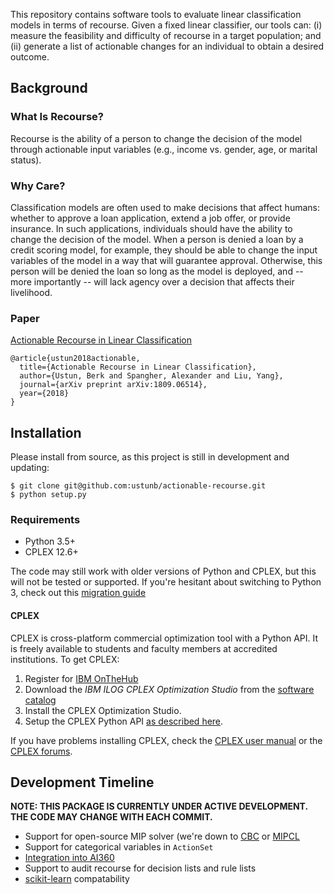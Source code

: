 This repository contains software tools to evaluate linear classification models in terms of recourse. Given a fixed linear classifier, our tools can: (i) measure the feasibility and difficulty of recourse in a target population; and (ii) generate a list of actionable changes for an individual to obtain a desired outcome.

## Background

### What Is Recourse?

Recourse is the ability of a person to change the decision of the model through actionable input variables (e.g., income vs. gender, age, or marital status). 

### Why Care?

Classification models are often used to make decisions that affect humans: whether to approve a loan application, extend a job offer, or provide insurance. In such applications, individuals should have the ability to change the decision of the model. When a person is denied a loan by a credit scoring model, for example, they should be able to change the input variables of the model in a way that will guarantee approval. Otherwise, this person will be denied the loan so long as the model is deployed, and -- more importantly -- will lack agency over a decision that affects their livelihood. 

### Paper

[Actionable Recourse in Linear Classification](https://arxiv.org/abs/1809.06514)
     
```
@article{ustun2018actionable,
  title={Actionable Recourse in Linear Classification},
  author={Ustun, Berk and Spangher, Alexander and Liu, Yang},
  journal={arXiv preprint arXiv:1809.06514},
  year={2018}
}
```

## Installation

Please install from source, as this project is still in development and updating:

```
$ git clone git@github.com:ustunb/actionable-recourse.git
$ python setup.py
```

### Requirements

- Python 3.5+ 
- CPLEX 12.6+
 
The code may still work with older versions of Python and CPLEX, but this will not be tested or supported. If you're hesitant about switching to Python 3, check out this [migration guide](https://github.com/arogozhnikov/python3_with_pleasure)  

#### CPLEX 

CPLEX is cross-platform commercial optimization tool with a Python API. It is freely available to students and faculty members at accredited institutions. To get CPLEX:

1. Register for [IBM OnTheHub](https://ibm.onthehub.com/WebStore/Account/VerifyEmailDomain.aspx)
2. Download the *IBM ILOG CPLEX Optimization Studio* from the [software catalog](https://ibm.onthehub.com/WebStore/ProductSearchOfferingList.aspx?srch=CPLEX)
3. Install the CPLEX Optimization Studio.
4. Setup the CPLEX Python API [as described here](https://www.ibm.com/support/knowledgecenter/SSSA5P_12.8.0/ilog.odms.cplex.help/CPLEX/GettingStarted/topics/set_up/Python_setup.html).

If you have problems installing CPLEX, check the [CPLEX user manual](http://www-01.ibm.com/support/knowledgecenter/SSSA5P/welcome) or the [CPLEX forums](https://www.ibm.com/developerworks/community/forums/html/forum?id=11111111-0000-0000-0000-000000002059). 


## Development Timeline

**NOTE: THIS PACKAGE IS CURRENTLY UNDER ACTIVE DEVELOPMENT. THE CODE MAY CHANGE WITH EACH COMMIT.** 

- Support for open-source MIP solver (we're down to [CBC](https://projects.coin-or.org/Cbc) or [MIPCL](http://www.mipcl-cpp.appspot.com/)
- Support for categorical variables in `ActionSet`
- [Integration into AI360](https://www.ibm.com/blogs/research/2018/09/ai-fairness-360/)
- Support to audit recourse for decision lists and rule lists
- [scikit-learn](http://scikit-learn.org/stable/developers/contributing.html#rolling-your-own-estimator) compatability
